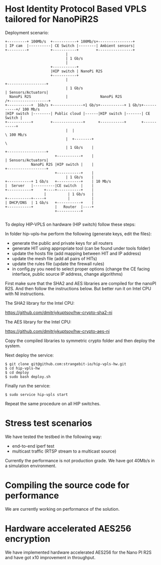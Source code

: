 # Host Identity Protocol Based VPLS tailored for NanoPiR2S

Deployment scenario:

```
+---------+ 100Mb/s  +-----------+ 100Mb/s+----------------+
| IP cam  |----------| CE Switch |--------| Ambient sensors|
+---------+          +-----------+        +----------------+
                            |
                            | 1 Gb/s
                            |
                     +-----------+
                     |HIP switch | NanoPi R2S
                     +-----------+
                            |                                                 +------------------+
                            | 1 Gb/s                                          | Sensors/Actuators|
  NanoPi R2S                |               NanoPi R2S                       /+------------------+
+-----------+  1Gb/s +--------------+1 Gb/s+-----------+ 1 Gb/s+-----------+/ 100 Mb/s
|HIP switch |--------| Public cloud |------|HIP switch |-------| CE Switch |
+-----------+        +--------------+      +-----------+       +-----------+
                            |  |                                            \ 100 Mb/s
                            |  +--------+                                    \
                            | 1 Gb/s    |                                     +------------------+
                       +-----------+    |                                     | Sensors/Actuators|
            NanoPi R2S |HIP switch |    |                                     +------------------+
                       +-----------+    |
                            | 1 Gb/s    |
+-----------+ 1 Gb/s   +-----------+    | 10 Mb/s
|  Server   |----------|CE switch  |    |
+-----------+     +----+-----------+    |
                  |          | 1 Gb/s   |
+-----------+-----+          |          |
| DHCP/DNS  | 1 Gb/s   +-----------+    |
+-----------+          |   Router  |----+
                       +-----------+
                       
```
To deploy HIP-VPLS on hardware (HIP switch) follow these steps:

In folder hip-vpls-hw perform the following (generate keys, edit the files):
- generate the public and private keys for all routers
- generate HIT using appropriate tool (can be found under tools folder)
- update the hosts file (add mapping between HIT and IP address)
- update the mesh file (add all pairs of HITs)
- update the rules file (update the firewall rules)
- in config.py you need to select proper options (change the CE facing interface, public source IP address, change algorithms)


First make sure that the SHA2 and AES libraries are compiled for the nanoPI R2S. And then follow the instructions below. But better run it on Intel CPU with NI instructions. 

The SHA2 library for the Intel CPU:

https://github.com/dmitriykuptsov/hw-crypto-sha2-ni

The AES library for the Intel CPU:

https://github.com/dmitriykuptsov/hw-crypto-aes-ni

Copy the compiled libraries to symmetric crypto folder and then deploy the system.

Next deploy the service:

```
$ git clone git@github.com:strangebit-io/hip-vpls-hw.git
$ cd hip-vpls-hw
$ cd deploy
$ sudo bash deploy.sh
```

Finally run the service:
```
$ sudo service hip-vpls start
```

Repeat the same procedure on all HIP switches.

# Stress test scenarios

We have tested the testbed in the following way:
- end-to-end iperf test
- multicast traffic (RTSP stream to a multicast source)

Currently the performance is not production grade. We have got 40Mb/s in a simulation environment.

# Compiling the source code for performance

We are currently working on performance of the solution.


# Hardware accelerated AES256 encryption

We have implemented hardware accelerated AES256 for the Nano PI R2S and have got x10 improvement in throughput.


